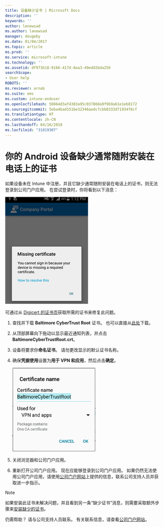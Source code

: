```yaml
---
title: 设备缺少证书 | Microsoft Docs
description: ''
keywords: ''
author: lenewsad
ms.author: lanewsad
manager: dougeby
ms.date: 01/04/2017
ms.topic: article
ms.prod: ''
ms.service: microsoft-intune
ms.technology: ''
ms.assetid: df973b18-9166-417d-8aa3-49edd2bda256
searchScope:
- User help
ROBOTS: ''
ms.reviewer: arnab
ms.suite: ems
ms.custom: intune-enduser
ms.openlocfilehash: 50864d3af4383a95c037868a9f9b9a61e1eb8172
ms.sourcegitcommit: 5eba4bad151be32346aedc7cbb0333d71934f8cf
ms.translationtype: HT
ms.contentlocale: zh-CN
ms.lasthandoff: 04/16/2018
ms.locfileid: "31019307"
---
```

# <a name="your-android-device-is-missing-a-certificate-that-usually-comes-installed-on-your-phone"></a>你的 Android 设备缺少通常随附安装在电话上的证书

如果设备未在 Intune 中注册，并且它缺少通常随附安装在电话上的证书，则无法登录到公司门户应用。 在尝试登录时，你将看到以下消息：

![screenshot-error-message-about-missing-certificate](./media/andr-cert_install-1-cert_missing.png)

可通过从 [Digicert 的证书页](https://www.digicert.com/digicert-root-certificates.htm)获取所需的证书来修复此问题。

1. 查找并下载 __Baltimore CyberTrust Root__ 证书。 也可以直接从[此处](https://www.digicert.com/CACerts/BaltimoreCyberTrustRoot.crt)下载。

2. 从顶部屏幕向下拖动以显示最近通知列表，并点击 **BaltimoreCyberTrustRoot.crt**。

3. 设备将要求你**命名证书**。 请勿更改显示的默认证书名称。

4. 确保**凭据使用**设置为**用于 VPN 和应用**，然后点击**确定**。

    ![screenshot-certificate-name-dialog-showing-baltimore-certificate-name](./media/andr-cert_install-2-add_cert_name.png)

5. 关闭浏览器和公司门户应用。

6. 重新打开公司门户应用。 现在应能够登录到公司门户应用。 如果仍然无法使用公司门户应用，请使用[公司门户网站](https://portal.manage.microsoft.com#HelpDeskDialog)上提供的信息，联系公司支持人员并获取进一步指示。

>[!NOTE]
> 如果安装此证书未解决问题，并且看到另一条“缺少证书”消息，则需要采取额外步骤来[安装缺少的证书](your-device-is-missing-an-IT-required-certificate-android.md)。

仍需帮助？ 请与公司支持人员联系。 有关联系信息，请查看[公司门户网站](https://portal.manage.microsoft.com#HelpDeskDialog)。
